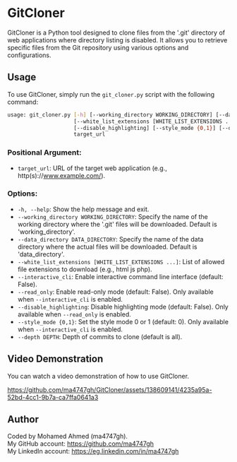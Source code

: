 # GitCloner
GitCloner is a Python tool designed to clone files from the '.git' directory of web applications where directory listing is disabled. It allows you to retrieve specific files from the Git repository using various options and configurations.

## Usage
To use GitCloner, simply run the `git_cloner.py` script with the following command:

```bash
usage: git_cloner.py [-h] [--working_directory WORKING_DIRECTORY] [--data_directory DATA_DIRECTORY]
                     [--white_list_extensions [WHITE_LIST_EXTENSIONS ...]] [--interactive_cli] [--read_only]
                     [--disable_highlighting] [--style_mode {0,1}] [--depth DEPTH]
                     target_url
```

### Positional Argument:
- `target_url`: URL of the target web application (e.g., http(s)://www.example.com/).

### Options:
- `-h, --help`: Show the help message and exit.
- `--working_directory WORKING_DIRECTORY`: Specify the name of the working directory where the '.git' files will be downloaded. Default is 'working_directory'.
- `--data_directory DATA_DIRECTORY`: Specify the name of the data directory where the actual files will be downloaded. Default is 'data_directory'.
- `--white_list_extensions [WHITE_LIST_EXTENSIONS ...]`: List of allowed file extensions to download (e.g., html js php).
- `--interactive_cli`: Enable interactive command line interface (default: False).
- `--read_only`: Enable read-only mode (default: False). Only available when `--interactive_cli` is enabled.
- `--disable_highlighting`: Disable highlighting mode (default: False). Only available when `--read_only` is enabled.
- `--style_mode {0,1}`: Set the style mode 0 or 1 (default: 0). Only available when `--interactive_cli` is enabled.
- `--depth DEPTH`: Depth of commits to clone (default is all).

## Video Demonstration
You can watch a video demonstration of how to use GitCloner.

https://github.com/ma4747gh/GitCloner/assets/138609141/4235a95a-52bd-4cc1-9b7a-ca7ffa0641a3

## Author
Coded by Mohamed Ahmed (ma4747gh).  
My GitHub account: https://github.com/ma4747gh  
My LinkedIn account: https://eg.linkedin.com/in/ma4747gh
